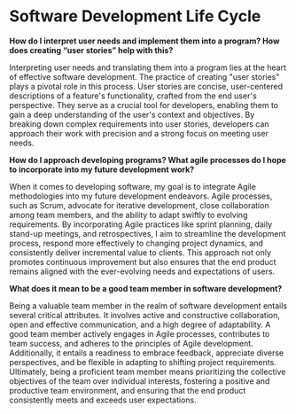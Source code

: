 # Software Development Life Cycle

**How do I interpret user needs and implement them into a program? How does creating “user stories” help with this?**


Interpreting user needs and translating them into a program lies at the heart of effective software development. The practice of creating "user stories" plays a pivotal role in this process. User stories are concise, user-centered descriptions of a feature's functionality, crafted from the end user's perspective. They serve as a crucial tool for developers, enabling them to gain a deep understanding of the user's context and objectives. By breaking down complex requirements into user stories, developers can approach their work with precision and a strong focus on meeting user needs.


**How do I approach developing programs? What agile processes do I hope to incorporate into my future development work?**


When it comes to developing software, my goal is to integrate Agile methodologies into my future development endeavors. Agile processes, such as Scrum, advocate for iterative development, close collaboration among team members, and the ability to adapt swiftly to evolving requirements. By incorporating Agile practices like sprint planning, daily stand-up meetings, and retrospectives, I aim to streamline the development process, respond more effectively to changing project dynamics, and consistently deliver incremental value to clients. This approach not only promotes continuous improvement but also ensures that the end product remains aligned with the ever-evolving needs and expectations of users.


**What does it mean to be a good team member in software development?**


Being a valuable team member in the realm of software development entails several critical attributes. It involves active and constructive collaboration, open and effective communication, and a high degree of adaptability. A good team member actively engages in Agile processes, contributes to team success, and adheres to the principles of Agile development. Additionally, it entails a readiness to embrace feedback, appreciate diverse perspectives, and be flexible in adapting to shifting project requirements. Ultimately, being a proficient team member means prioritizing the collective objectives of the team over individual interests, fostering a positive and productive team environment, and ensuring that the end product consistently meets and exceeds user expectations.
